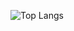 ![Top Langs](https://github-readme-stats.vercel.app/api/top-langs/?username=arnaud111&size_weight=0.5&count_weight=0.5&hide=jupyter_notebook)
